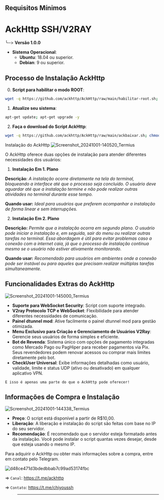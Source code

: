 ## Requisitos Mínimos
  # AckHttp SSH/V2RAY
  ╰─> **Versão 1.0.0**
- **Sistema Operacional**:
  - **Ubuntu**: 18.04 ou superior.
  - **Debian**: 9 ou superior.
  
## Processo de Instalação AckHttp

0. **Script para habilitar o modo ROOT**:

```bash
wget -q https://github.com/ackhttp/AckHttp/raw/main/habilitar-root.sh; chmod +x ./habilitar-root.sh; ./habilitar-root.sh
```

1. **Atualize seu sistema**:

```bash
apt-get update; apt-get upgrade -y
```

2. **Faça o download do Script AckHttp**:
   
 ```bash
wget -q https://github.com/ackhttp/AckHttp/raw/main/ackbaixar.sh; chmod +x ./ackbaixar.sh; ./ackbaixar.sh
 ```

Instalação do AckHttp
![Screenshot_20241001-140520_Termius](https://github.com/user-attachments/assets/f1a5a7c2-3594-4cb8-b456-31cf5e078035)

O AckHttp oferece duas opções de instalação para atender diferentes necessidades dos usuários:

1. **Instalação Em 1. Plano**

**Descrição**: *A instalação ocorre diretamente na tela do terminal, bloqueando a interface até que o processo seja concluído. O usuário deve aguardar até que a instalação termine e não pode realizar outras atividades no terminal durante esse tempo.*

**Quando usar:** *Ideal para usuários que preferem acompanhar a instalação de forma linear e sem interrupções.*


2. **Instalação Em 2. Plano**

**Descrição:** *Permite que a instalação ocorra em segundo plano. O usuário pode iniciar a instalação e, em seguida, sair do menu ou realizar outras tarefas no terminal. Essa abordagem é útil para evitar problemas caso a conexão com a internet caia, já que o processo de instalação continua mesmo se o usuário não estiver ativamente monitorando.*

**Quando usar:** *Recomendado para usuários em ambientes onde a conexão pode ser instável ou para aqueles que precisam realizar múltiplas tarefas simultaneamente.*

## Funcionalidades Extras do AckHttp
![Screenshot_20241001-145000_Termius](https://github.com/user-attachments/assets/338d7cb2-10d0-4fea-8873-a83ca38eedf3)

- **Suporte para WebSocket Security**: Script com suporte integrado.
- **V2ray Protocolo TCP e WebSocket**: Flexibilidade para atender diferentes necessidades de comunicação.
- **Painel dtunnel mod**: Ative facilmente o painel dtunnel mod para gestão otimizada.
- **Menu Exclusivo para Criação e Gerenciamento de Usuários V2Ray**: Gerencie seus usuários de forma simples e eficiente.
- **Bot de Revenda**: Sistema único com opções de pagamento integradas como Mercado Pago ou PagHiper para receber pagamentos via Pix. Seus revendedores podem renovar acessos ou comprar mais limites diretamente pelo bot.
- **CheckUser Universal**: Exibe informações detalhadas como usuário, validade, limite e status UDP (ativo ou desativado) em qualquer aplicativo VPN.

``E isso é apenas uma parte do que o AckHttp pode oferecer!``

## Informações de Compra e Instalação
![Screenshot_20241001-144338_Termius](https://github.com/user-attachments/assets/8b083780-2d98-4487-b452-11dabd4b0708)

- **Preço**: O script está disponível a partir de R$10,00.
- **Liberação**: A liberação e instalação do script são feitas com base no IP do seu servidor.
- **Recomendação**: É recomendado que o servidor esteja formatado antes da instalação. Você pode instalar o script quantas vezes desejar, desde que esteja usando o mesmo IP.

Para adquirir o AckHttp ou obter mais informações sobre a compra, entre em contato pelo Telegram.

![d48ce471d3bdedbbab7c99ad53174fbc](https://github.com/user-attachments/assets/d56b666a-b0f2-48df-b3b0-99de317ffea7)

=> ``Canal``: https://t.me/ackhttp

=> ``Contato``: https://t.me/chiyoussh

>____
